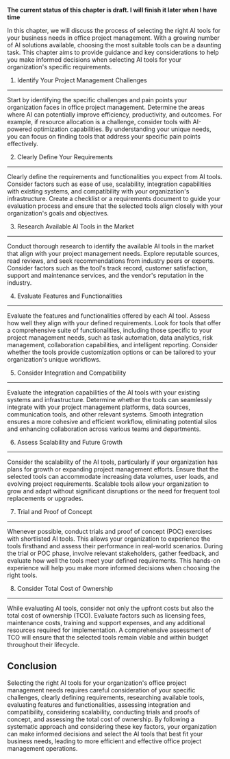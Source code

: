 **The current status of this chapter is draft. I will finish it later when I have time**

In this chapter, we will discuss the process of selecting the right AI tools for your business needs in office project management. With a growing number of AI solutions available, choosing the most suitable tools can be a daunting task. This chapter aims to provide guidance and key considerations to help you make informed decisions when selecting AI tools for your organization's specific requirements.

1. Identify Your Project Management Challenges
----------------------------------------------

Start by identifying the specific challenges and pain points your organization faces in office project management. Determine the areas where AI can potentially improve efficiency, productivity, and outcomes. For example, if resource allocation is a challenge, consider tools with AI-powered optimization capabilities. By understanding your unique needs, you can focus on finding tools that address your specific pain points effectively.

2. Clearly Define Your Requirements
-----------------------------------

Clearly define the requirements and functionalities you expect from AI tools. Consider factors such as ease of use, scalability, integration capabilities with existing systems, and compatibility with your organization's infrastructure. Create a checklist or a requirements document to guide your evaluation process and ensure that the selected tools align closely with your organization's goals and objectives.

3. Research Available AI Tools in the Market
--------------------------------------------

Conduct thorough research to identify the available AI tools in the market that align with your project management needs. Explore reputable sources, read reviews, and seek recommendations from industry peers or experts. Consider factors such as the tool's track record, customer satisfaction, support and maintenance services, and the vendor's reputation in the industry.

4. Evaluate Features and Functionalities
----------------------------------------

Evaluate the features and functionalities offered by each AI tool. Assess how well they align with your defined requirements. Look for tools that offer a comprehensive suite of functionalities, including those specific to your project management needs, such as task automation, data analytics, risk management, collaboration capabilities, and intelligent reporting. Consider whether the tools provide customization options or can be tailored to your organization's unique workflows.

5. Consider Integration and Compatibility
-----------------------------------------

Evaluate the integration capabilities of the AI tools with your existing systems and infrastructure. Determine whether the tools can seamlessly integrate with your project management platforms, data sources, communication tools, and other relevant systems. Smooth integration ensures a more cohesive and efficient workflow, eliminating potential silos and enhancing collaboration across various teams and departments.

6. Assess Scalability and Future Growth
---------------------------------------

Consider the scalability of the AI tools, particularly if your organization has plans for growth or expanding project management efforts. Ensure that the selected tools can accommodate increasing data volumes, user loads, and evolving project requirements. Scalable tools allow your organization to grow and adapt without significant disruptions or the need for frequent tool replacements or upgrades.

7. Trial and Proof of Concept
-----------------------------

Whenever possible, conduct trials and proof of concept (POC) exercises with shortlisted AI tools. This allows your organization to experience the tools firsthand and assess their performance in real-world scenarios. During the trial or POC phase, involve relevant stakeholders, gather feedback, and evaluate how well the tools meet your defined requirements. This hands-on experience will help you make more informed decisions when choosing the right tools.

8. Consider Total Cost of Ownership
-----------------------------------

While evaluating AI tools, consider not only the upfront costs but also the total cost of ownership (TCO). Evaluate factors such as licensing fees, maintenance costs, training and support expenses, and any additional resources required for implementation. A comprehensive assessment of TCO will ensure that the selected tools remain viable and within budget throughout their lifecycle.

Conclusion
----------

Selecting the right AI tools for your organization's office project management needs requires careful consideration of your specific challenges, clearly defining requirements, researching available tools, evaluating features and functionalities, assessing integration and compatibility, considering scalability, conducting trials and proofs of concept, and assessing the total cost of ownership. By following a systematic approach and considering these key factors, your organization can make informed decisions and select the AI tools that best fit your business needs, leading to more efficient and effective office project management operations.
